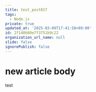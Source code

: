 ```yaml
---
title: test_post017
tags:
  - Node.js
private: true
updated_at: '2025-03-09T17:41:58+09:00'
id: 2f140b80e7f3751b9c22
organization_url_name: null
slide: false
ignorePublish: false
---
```

# new article body
test
